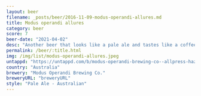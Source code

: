 ```yaml
---
layout: beer
filename: _posts/beer/2016-11-09-modus-operandi-allures.md
title: Modus operandi allures
category: beer
score: 7
beer-date: "2021-04-02"
desc: "Another beer that looks like a pale ale and tastes like a coffee. I’m not sure if I’m getting used to the style or if this one is just a little less heavy on the coffee but I’m ok with this one"
permalink: /beer/:title.html
img: /img/list/modus-operandi-allures.jpeg
untappd: "https://untappd.com/b/modus-operandi-brewing-co--allpress-hazy-espresso-xpa/4156368"
country: "Australia"
brewery: "Modus Operandi Brewing Co."
breweryURL: "breweryURL"
style: "Pale Ale - Australian"
---
```


